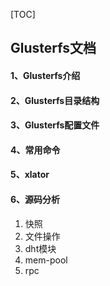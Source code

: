 

[TOC]



## Glusterfs文档

#### 1、Glusterfs介绍

#### 2、Glusterfs目录结构

#### 3、Glusterfs配置文件

#### 4、常用命令

#### 5、xlator

#### 6、源码分析

1. 快照
2. 文件操作
3. dht模块
4. mem-pool
5. rpc

